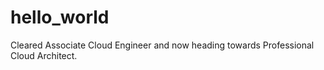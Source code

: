# hello_world

Cleared Associate Cloud Engineer and now heading towards Professional Cloud Architect.
